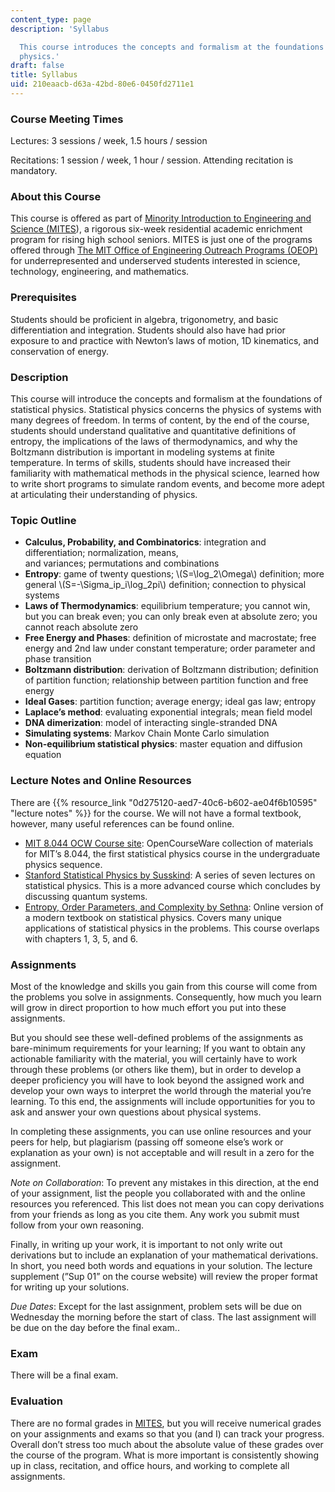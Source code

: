 ```yaml
---
content_type: page
description: 'Syllabus

  This course introduces the concepts and formalism at the foundations of statistical
  physics.'
draft: false
title: Syllabus
uid: 210eaacb-d63a-42bd-80e6-0450fd2711e1
---
```

### Course Meeting Times

Lectures: 3 sessions / week, 1.5 hours / session

Recitations: 1 session / week, 1 hour / session. Attending recitation is mandatory.

### About this Course

This course is offered as part of [Minority Introduction to Engineering and Science (MITES](https://oeop.mit.edu/programs/mites/program-details)), a rigorous six-week residential academic enrichment program for rising high school seniors. MITES is just one of the programs offered through [The MIT Office of Engineering Outreach Programs (OEOP)](https://oeop.mit.edu/about-oeop) for underrepresented and underserved students interested in science, technology, engineering, and mathematics.

### Prerequisites

Students should be proficient in algebra, trigonometry, and basic differentiation and integration. Students should also have had prior exposure to and practice with Newton’s laws of motion, 1D kinematics, and conservation of energy.

### Description

This course will introduce the concepts and formalism at the foundations of statistical physics. Statistical physics concerns the physics of systems with many degrees of freedom. In terms of content, by the end of the course, students should understand qualitative and quantitative definitions of entropy, the implications of the laws of thermodynamics, and why the Boltzmann distribution is important in modeling systems at finite temperature. In terms of skills, students should have increased their familiarity with mathematical methods in the physical science, learned how to write short programs to simulate random events, and become more adept at articulating their understanding of physics.

### Topic Outline

- **Calculus, Probability, and Combinatorics**: integration and differentiation; normalization, means,        
    and variances; permutations and combinations
- **Entropy**: game of twenty questions; \\(S=\log_2\Omega\\) definition; more general \\(S=-\Sigma_ip_i\log_2pi\\) definition; connection to physical systems
- **Laws of Thermodynamics**: equilibrium temperature; you cannot win, but you can break even; you can only break even at absolute zero; you cannot reach absolute zero
- **Free Energy and Phases**: definition of microstate and macrostate; free energy and 2nd law under constant temperature; order parameter and phase transition
- **Boltzmann distribution**: derivation of Boltzmann distribution; definition of partition function; relationship between partition function and free energy
- **Ideal Gases**: partition function; average energy; ideal gas law; entropy
- **Laplace’s method**: evaluating exponential integrals; mean field model
- **DNA dimerization**: model of interacting single-stranded DNA
- **Simulating systems**: Markov Chain Monte Carlo simulation
- **Non-equilibrium statistical physics**: master equation and diffusion equation

### Lecture Notes and Online Resources

There are {{% resource_link "0d275120-aed7-40c6-b602-ae04f6b10595" "lecture notes" %}} for the course. We will not have a formal textbook, however, many useful references can be found online.

- [MIT 8.044 OCW Course site](https://ocw.mit.edu/courses/8-044-statistical-physics-i-spring-2013/): OpenCourseWare collection of materials for MIT’s 8.044, the first statistical physics course in the undergraduate physics sequence.
- [Stanford Statistical Physics by Susskind](https://www.youtube.com/playlist?list=PLpGHT1n4-mAsJ123W3fjPzvlDHOvIhHA0): A series of seven lectures on statistical physics. This is a more advanced course which concludes by discussing quantum systems.
- [Entropy, Order Parameters, and Complexity by Sethna](https://sethna.lassp.cornell.edu/StatMech/EntropyOrderParametersComplexity20.pdf): Online version of a modern textbook on statistical physics. Covers many unique applications of statistical physics in the problems. This course overlaps with chapters 1, 3, 5, and 6.

### Assignments

Most of the knowledge and skills you gain from this course will come from the problems you solve in assignments. Consequently, how much you learn will grow in direct proportion to how much effort you put into these assignments.  

But you should see these well-defined problems of the assignments as bare-minimum requirements for your learning; If you want to obtain any actionable familiarity with the material, you will certainly have to work through these problems (or others like them), but in order to develop a deeper proficiency you will have to look beyond the assigned work and develop your own ways to interpret the world through the material you’re learning. To this end, the assignments will include opportunities for you to ask and answer your own questions about physical systems.

In completing these assignments, you can use online resources and your peers for help, but plagiarism (passing off someone else’s work or explanation as your own) is not acceptable and will result in a zero for the assignment.

*Note on Collaboration*: To prevent any mistakes in this direction, at the end of your assignment, list the people you collaborated with and the online resources you referenced. This list does not mean you can copy derivations from your friends as long as you cite them. Any work you submit must follow from your own reasoning.

Finally, in writing up your work, it is important to not only write out derivations but to include an explanation of your mathematical derivations. In short, you need both words and equations in your solution. The lecture supplement (”Sup 01” on the course website) will review the proper format for writing up your solutions.

*Due Dates*: Except for the last assignment, problem sets will be due on Wednesday the morning before the start of class. The last assignment will be due on the day before the final exam..

### Exam

There will be a final exam.

### Evaluation

There are no formal grades in [MITES](https://oeop.mit.edu/programs/mites/program-details), but you will receive numerical grades on your assignments and exams so that you (and I) can track your progress. Overall don’t stress too much about the absolute value of these grades over the course of the program. What is more important is consistently showing up in class, recitation, and office hours, and working to complete all assignments.